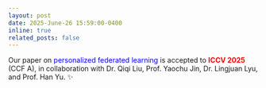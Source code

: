 ```yaml
---
layout: post
date: 2025-June-26 15:59:00-0400
inline: true
related_posts: false
---
```


Our paper on <font color=Blue>personalized federated learning</font> is accepted to **<font color=red>ICCV 2025</font>** (CCF A), in collaboration with Dr. Qiqi Liu, Prof. Yaochu Jin, Dr. Lingjuan Lyu, and Prof. Han Yu. :sparkles:
